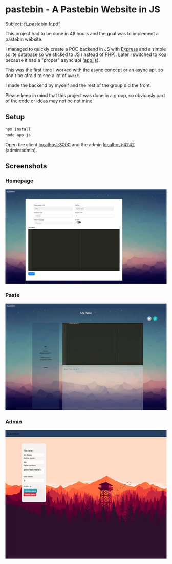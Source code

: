 # pastebin - A Pastebin Website in JS

Subject: [ft\_pastebin.fr.pdf](ft_pastebin.fr.pdf)

This project had to be done in 48 hours and the goal was to implement a pastebin
website.

I managed to quickly create a POC backend in JS with
[Express](https://expressjs.com/) and a simple sqlite database so we sticked to
JS (instead of PHP). Later I switched to [Koa](https://koajs.com/) because it
had a "proper" async api ([app.js](app.js)).

This was the first time I worked with the async concept or an async api, so
don't be afraid to see a lot of `await`.

I made the backend by myself and the rest of the group did the front.

Please keep in mind that this project was done in a group, so obviously part of
the code or ideas may not be not mine.

## Setup

```sh
npm install
node app.js
```

Open the client [localhost:3000](localhost:3000) and the admin
[localhost:4242](localhost:4242) (admin:admin).

## Screenshots

### Homepage

![homepage](homepage.jpg)

### Paste

![paste](paste.jpg)

### Admin

![admin](admin.jpg)
